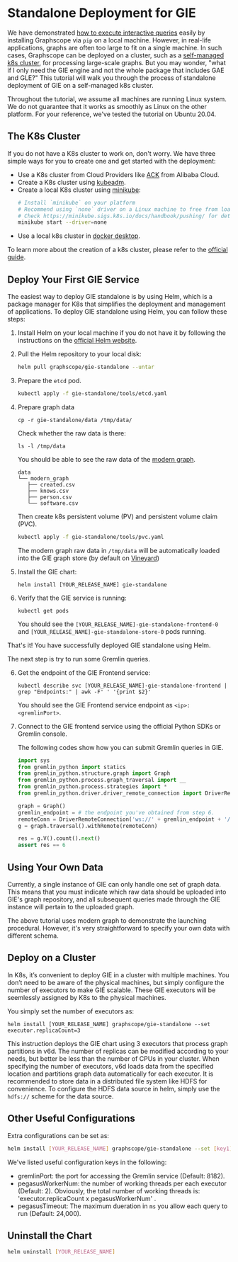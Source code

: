 # Standalone Deployment for GIE

We have demonstrated [how to execute interactive queries](./getting_started.md) easily by installing Graphscope via `pip` on a local machine. However, in real-life applications, graphs are often too large to fit on a single machine. In such cases, Graphscope can be deployed on a cluster, such as a [self-managed k8s cluster](../deploy_graphscope_on_self_managed_k8s.md), for processing large-scale graphs. But you may wonder, "what if I only need the GIE engine and not the whole package that includes GAE and GLE?" This tutorial will walk you through the process of standalone deployment of GIE on a self-managed k8s cluster.

Throughout the tutorial, we assume all machines are running Linux system.
We do not guarantee that it works as smoothly as Linux on the other platform.
For your reference, we've tested the tutorial on Ubuntu 20.04.

## The K8s Cluster
If you do not have a K8s cluster to work on, don't worry. We have three simple ways for you to create one and get started with the deployment:

- Use a K8s cluster from Cloud Providers like [ACK](https://www.aliyun.com/product/kubernetes) from Alibaba Cloud.
- Create a K8s cluster using [kubeadm](https://kubernetes.io/docs/setup/production-environment/tools/kubeadm/create-cluster-kubeadm/).
- Create a local K8s cluster using [minikube](https://minikube.sigs.k8s.io/docs/start/):
  ```Bash
  # Install `minikube` on your platform
  # Recommend using `none` driver on a Linux machine to free from loading image to control plane.
  # Check https://minikube.sigs.k8s.io/docs/handbook/pushing/ for details.
  minikube start --driver=none
  ```
- Use a local k8s cluster in [docker desktop](https://docs.docker.com/desktop/kubernetes/).

To learn more about the creation of a k8s cluster, please refer to the [official guide](https://kubernetes.io/zh-cn/docs/tutorials/kubernetes-basics/create-cluster/).


## Deploy Your First GIE Service

The easiest way to deploy GIE standalone is by using Helm, which is a package manager for K8s that simplifies the
deployment and management of applications. To deploy GIE standalone using Helm, you can follow these steps:

1. Install Helm on your local machine if you do not have it by following the
   instructions on the [official Helm website](https://helm.sh/docs/intro/install/).
2. Pull the Helm repository to your local disk:
   ```bash
   helm pull graphscope/gie-standalone --untar
   ```
3. Prepare the `etcd` pod.
   ```bash
   kubectl apply -f gie-standalone/tools/etcd.yaml
   ```
4. Prepare graph data
   ```
   cp -r gie-standalone/data /tmp/data/
   ```
   Check whether the raw data is there:
   ```
   ls -l /tmp/data
   ```
   You should be able to see the raw data of the [modern graph](https://tinkerpop.apache.org/docs/3.6.2/tutorials/getting-started/).
   ```
   data
   └── modern_graph
      ├── created.csv
      ├── knows.csv
      ├── person.csv
      └── software.csv
   ```
   Then create k8s persistent volume (PV) and persistent volume claim (PVC).
   ```bash
   kubectl apply -f gie-standalone/tools/pvc.yaml
   ```
   The modern graph raw data in `/tmp/data` will be automatically loaded into the GIE graph store (by default on [Vineyard](https://v6d.io))

5. Install the GIE chart:
   ```
   helm install [YOUR_RELEASE_NAME] gie-standalone
   ```
6. Verify that the GIE service is running:
   ```
   kubectl get pods
   ```
   You should see the `[YOUR_RELEASE_NAME]-gie-standalone-frontend-0` and `[YOUR_RELEASE_NAME]-gie-standalone-store-0` pods running.

That's it! You have successfully deployed GIE standalone using Helm.

The next step is try to run some Gremlin queries.

6. Get the endpoint of the GIE Frontend service:
   ```
   kubectl describe svc [YOUR_RELEASE_NAME]-gie-standalone-frontend | grep "Endpoints:" | awk -F' ' '{print $2}'
   ```
   You should see the GIE Frontend service endpoint as `<ip>:<gremlinPort>`.

7. Connect to the GIE frontend service using the official Python SDKs or Gremlin console.

   The following codes show how you can submit Gremlin queries in GIE.
   ```Python
   import sys
   from gremlin_python import statics
   from gremlin_python.structure.graph import Graph
   from gremlin_python.process.graph_traversal import __
   from gremlin_python.process.strategies import *
   from gremlin_python.driver.driver_remote_connection import DriverRemoteConnection

   graph = Graph()
   gremlin_endpoint = # the endpoint you've obtained from step 6.
   remoteConn = DriverRemoteConnection('ws://' + gremlin_endpoint + '/gremlin','g')
   g = graph.traversal().withRemote(remoteConn)

   res = g.V().count().next()
   assert res == 6
   ```

## Using Your Own Data
Currently, a single instance of GIE can only handle one set of graph data. This means that you must indicate which raw data should be uploaded into GIE's graph repository, and all subsequent queries made through the GIE instance will pertain to the uploaded graph.

The above tutorial uses modern graph to demonstrate the launching procedural.
However, it's very straightforward to specify your own data with different schema.


## Deploy on a Cluster
In K8s, it’s convenient to deploy GIE in a cluster with multiple machines.
You don’t need to be aware of the physical machines, but simply configure the number of executors
to make GIE scalable. These GIE executors will be seemlessly assigned by K8s to the physical machines.

You simply set the number of executors as:
```
helm install [YOUR_RELEASE_NAME] graphscope/gie-standalone --set executor.replicaCount=3
```

This instruction deploys the GIE chart using 3 executors that process graph partitions in v6d. The number of
replicas can be modified according to your needs, but better be less than the number of CPUs in your cluster.
When specifying the number of executors, v6d loads data from the specified location and partitions graph data automatically for each executor.
It is recommended to store data in a distributed file system like HDFS for convenience. To configure the HDFS data source in helm,
simply use the `hdfs://` scheme for the data source.


## Other Useful Configurations
Extra configurations can be set as:
```bash
helm install [YOUR_RELEASE_NAME] graphscope/gie-standalone --set [key1]=[value1],[key2]=[value2]
```
We've listed useful configuration keys in the following:

- gremlinPort: the port for accessing the Gremlin service (Default: 8182).
- pegasusWorkerNum: the number of working threads per each executor (Default: 2).
  Obviously, the total number of working threads is: 'executor.replicaCount x pegasusWorkerNum' .
- pegasusTimeout: The maximum dueration in `ms` you allow each query to run (Default: 24,000).

## Uninstall the Chart
```bash
helm uninstall [YOUR_RELEASE_NAME]
```


